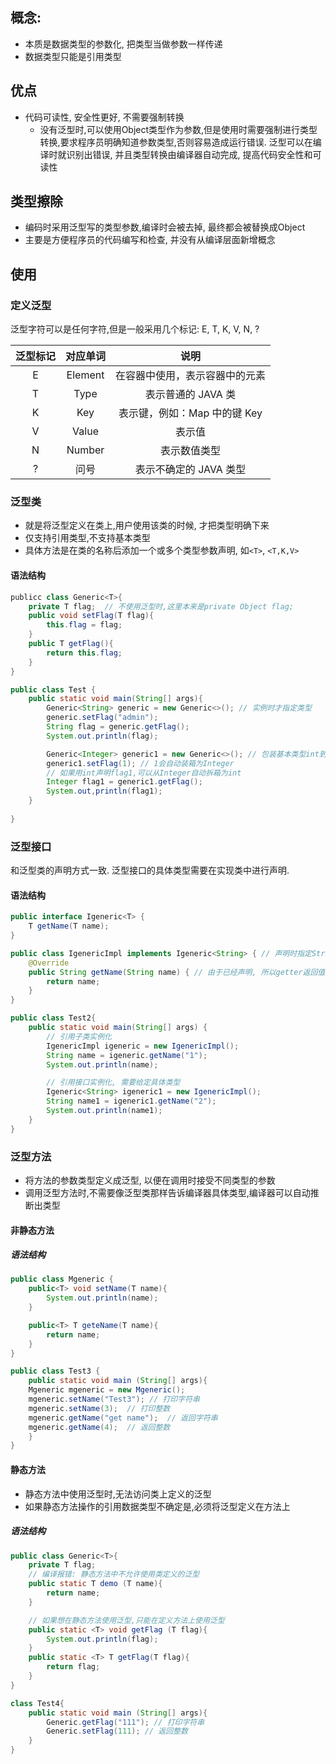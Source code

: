 ## 概念:
- 本质是数据类型的参数化, 把类型当做参数一样传递
- 数据类型只能是引用类型
## 优点
- 代码可读性, 安全性更好, 不需要强制转换
	- 没有泛型时,可以使用Object类型作为参数,但是使用时需要强制进行类型转换,要求程序员明确知道参数类型,否则容易造成运行错误. 泛型可以在编译时就识别出错误, 并且类型转换由编译器自动完成, 提高代码安全性和可读性
## 类型擦除
- 编码时采用泛型写的类型参数,编译时会被去掉, 最终都会被替换成Object
- 主要是方便程序员的代码编写和检查, 并没有从编译层面新增概念

## 使用
### 定义泛型
泛型字符可以是任何字符,但是一般采用几个标记: E, T, K, V, N, ?

| 泛型标记 |  对应单词   |         说明         |
| :--: | :-----: | :----------------: |
|  E   | Element |  在容器中使用，表示容器中的元素   |
|  T   |  Type   |    表示普通的 JAVA 类    |
|  K   |   Key   | 表示键，例如：Map 中的键 Key |
|  V   |  Value  |        表示值         |
|  N   | Number  |       表示数值类型       |
|  ?   |   问号    |   表示不确定的 JAVA 类型   |
### 泛型类
- 就是将泛型定义在类上,用户使用该类的时候, 才把类型明确下来
- 仅支持引用类型,不支持基本类型
- 具体方法是在类的名称后添加一个或多个类型参数声明, 如`<T>`, `<T,K,V>`

#### 语法结构
```java
publicc class Generic<T>{
	private T flag;  // 不使用泛型时,这里本来是private Object flag;
	public void setFlag(T flag){
		this.flag = flag;
	}
	public T getFlag(){
		return this.flag;
	}
}

public class Test {
	public static void main(String[] args){
		Generic<String> generic = new Generic<>(); // 实例时才指定类型
		generic.setFlag("admin");
		String flag = generic.getFlag();
		System.out.println(flag);

		Generic<Integer> generic1 = new Generic<>(); // 包装基本类型int到引用类型
		generic1.setFlag(1); // 1会自动装箱为Integer
		// 如果用int声明flag1,可以从Integer自动拆箱为int
		Integer flag1 = generic1.getFlag(); 
		System.out,println(flag1);
	}
	
}
```

### 泛型接口
和泛型类的声明方式一致. 泛型接口的具体类型需要在实现类中进行声明.

#### 语法结构
```java
public interface Igeneric<T> {
	T getName(T name);
}

public class IgenericImpl implements Igeneric<String> { // 声明时指定String类型
	@Override
	public String getName(String name) { // 由于已经声明, 所以getter返回值为String
		return name;
	}
}

public class Test2{
	public static void main(String[] args) {
		// 引用子类实例化
		IgenericImpl igeneric = new IgenericImpl();
		String name = igeneric.getName("1");
		System.out.println(name);

		// 引用接口实例化, 需要给定具体类型
		Igeneric<String> igeneric1 = new IgenericImpl();
		String name1 = igeneric1.getName("2");
		System.out.println(name1);
	}
}
```

### 泛型方法
- 将方法的参数类型定义成泛型, 以便在调用时接受不同类型的参数
- 调用泛型方法时,不需要像泛型类那样告诉编译器具体类型,编译器可以自动推断出类型

#### 非静态方法
##### 语法结构
```java
public class Mgeneric {
	public<T> void setName(T name){
		System.out.println(name);
	}

	public<T> T geteName(T name){
		return name;
	}
}

public class Test3 {
	public static void main (String[] args){
	Mgeneric mgeneric = new Mgeneric();
	mgeneric.setName("Test3"); // 打印字符串
	mgeneric.setName(3);  // 打印整数
	mgeneric.getName("get name");  // 返回字符串
	mgeneric.getName(4);  // 返回整数
	}
}
```

#### 静态方法
- 静态方法中使用泛型时,无法访问类上定义的泛型
- 如果静态方法操作的引用数据类型不确定是,必须将泛型定义在方法上
##### 语法结构
```java
public class Generic<T>{
	private T flag;
	// 编译报错: 静态方法中不允许使用类定义的泛型
	public static T demo (T name){  
		return name;
	}

	// 如果想在静态方法使用泛型,只能在定义方法上使用泛型
	public static <T> void getFlag (T flag){
		System.out.println(flag);
	}
	public static <T> T getFlag(T flag){
		return flag;
	}
}

class Test4{
	public static void main (String[] args){
		Generic.getFlag("111"); // 打印字符串
		Generic.setFlag(111); // 返回整数
	}
}
```